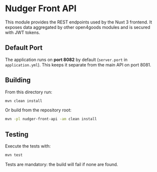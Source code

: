 # Nudger Front API

This module provides the REST endpoints used by the Nuxt 3 frontend. It exposes data aggregated by other open4goods modules and is secured with JWT tokens.

## Default Port

The application runs on **port 8082** by default (`server.port` in `application.yml`). This keeps it separate from the main API on port 8081.

## Building

From this directory run:

```bash
mvn clean install
```

Or build from the repository root:

```bash
mvn -pl nudger-front-api -am clean install
```

## Testing

Execute the tests with:

```bash
mvn test
```

Tests are mandatory: the build will fail if none are found.
